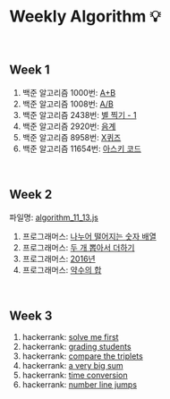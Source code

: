 # Weekly Algorithm :bulb:

<br>

## Week 1

1. 백준 알고리즘 1000번: <a href="https://github.com/ha3158987/CodeSquad-Cocoa/blob/master/algorithm/week1/1000.js" target="_blank">A+B</a>
2. 백준 알고리즘 1008번: <a href="https://github.com/ha3158987/CodeSquad-Cocoa/blob/master/algorithm/week1/1008.js" target="_blank">A/B</a>
3. 백준 알고리즘 2438번: <a href="https://github.com/ha3158987/CodeSquad-Cocoa/blob/master/algorithm/week1/2438.js" target="_blank">별 찍기 - 1</a>
4. 백준 알고리즘 2920번: <a href="https://github.com/ha3158987/CodeSquad-Cocoa/blob/master/algorithm/week1/2920.js" target="_blank">음계</a>
5. 백준 알고리즘 8958번: <a href="https://github.com/ha3158987/CodeSquad-Cocoa/blob/master/algorithm/week1/8958.js" target="_blank">X퀴즈</a>
6. 백준 알고리즘 11654번: <a href="https://github.com/ha3158987/CodeSquad-Cocoa/blob/master/algorithm/week1/11654.js" target="_blank">아스키 코드</a>

<br>

## Week 2

파일명: <a href="https://github.com/ha3158987/CodeSquad-Cocoa/blob/master/algorithm/week2/algorithm_11_13.js" target="_blank">algorithm_11_13.js<a>

1. 프로그래머스: <a href="https://programmers.co.kr/learn/courses/30/lessons/12910" target="_blank">나누어 떨어지는 숫자 배열</a>
2. 프로그래머스: <a href="https://programmers.co.kr/learn/courses/30/lessons/68644" target="_blank">두 개 뽑아서 더하기</a>
3. 프로그래머스: <a href="https://programmers.co.kr/learn/courses/30/lessons/12901" target="_blank">2016년</a>
4. 프로그래머스: <a href="https://programmers.co.kr/learn/courses/30/lessons/12928" target="_blank">약수의 합</a>

<br>

## Week 3

1. hackerrank: <a href="https://github.com/ha3158987/CodeSquad-Cocoa/blob/master/algorithm/week3/solve_me_first.js" target="_blank">solve me first</a>
2. hackerrank: <a href="https://github.com/ha3158987/CodeSquad-Cocoa/blob/master/algorithm/week3/grading_students.js" target="_blank">grading students</a>
3. hackerrank: <a href="https://github.com/ha3158987/CodeSquad-Cocoa/blob/master/algorithm/week3/compare_the_triplets.js" target="_blank">compare the triplets</a>
4. hackerrank: <a href="https://github.com/ha3158987/CodeSquad-Cocoa/blob/master/algorithm/week3/a_very_big_sum.js" target="_blank">a very big sum</a>
5. hackerrank: <a href="https://github.com/ha3158987/CodeSquad-Cocoa/blob/master/algorithm/week3/time_conversion.js" target="_blank">time conversion</a>
6. hackerrank: <a href="https://github.com/ha3158987/CodeSquad-Cocoa/blob/master/algorithm/week3/number_line_jumps.js" target="_blank">number line jumps</a>
